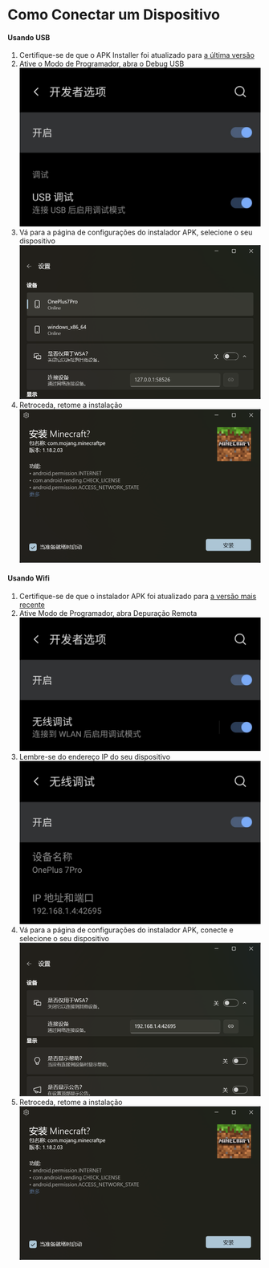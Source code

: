 # Como Conectar um Dispositivo
#### Usando USB
1. Certifique-se de que o APK Installer foi atualizado para [a última versão](https://www.microsoft.com/store/productId/9P2JFQ43FPPG "APK Installer")
2. Ative o Modo de Programador, abra o Debug USB ![Developer Modefvhgv](https://raw.githubusercontent.com/Paving-Base/APK-Installer/screenshots/Documents/Tutorials/How%20To%20Connect%20Device/Images/Screenshot_20221002-172252.jpg)
3. Vá para a página de configurações do instalador APK, selecione o seu dispositivo ![Página de Opções](https://raw.githubusercontent.com/Paving-Base/APK-Installer/screenshots/Documents/Tutorials/How%20To%20Connect%20Device/Images/Snipaste_2022-10-02_17-37-30.png)
4. Retroceda, retome a instalação![Continuar a instalação](https://raw.githubusercontent.com/Paving-Base/APK-Installer/screenshots/Documents/Tutorials/How%20To%20Connect%20Device/Images/Snipaste_2022-10-02_17-34-04.png)
#### Usando Wifi
1. Certifique-se de que o instalador APK foi atualizado para [a versão mais recente](https://www.microsoft.com/store/productId/9P2JFQ43FPPG "APK Installer")
2. Ative Modo de Programador, abra Depuração Remota ![Developer Modefvhgv](https://raw.githubusercontent.com/Paving-Base/APK-Installer/screenshots/Documents/Tutorials/How%20To%20Connect%20Device/Images/Screenshot_20221002-174001.jpg)
3. Lembre-se do endereço IP do seu dispositivo ![Endereço IP](https://raw.githubusercontent.com/Paving-Base/APK-Installer/screenshots/Documents/Tutorials/How%20To%20Connect%20Device/Images/Screenshot_20221002-174200.jpg)
3. Vá para a página de configurações do instalador APK, conecte e selecione o seu dispositivo ![Página de Opções](https://raw.githubusercontent.com/Paving-Base/APK-Installer/screenshots/Documents/Tutorials/How%20To%20Connect%20Device/Images/Snipaste_2022-10-02_17-46-28.png)
4. Retroceda, retome a instalação![Continuar a instalação](https://raw.githubusercontent.com/Paving-Base/APK-Installer/screenshots/Documents/Tutorials/How%20To%20Connect%20Device/Images/Snipaste_2022-10-02_17-34-04.png)

